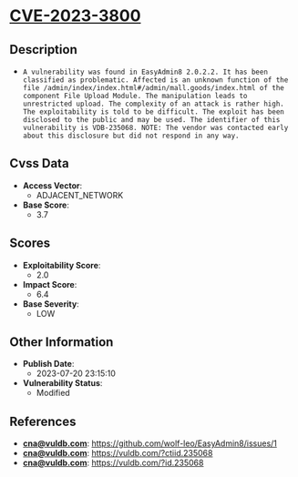 
# [CVE-2023-3800](https://github.com/wolf-leo/EasyAdmin8/issues/1)

## Description

- `A vulnerability was found in EasyAdmin8 2.0.2.2. It has been classified as problematic. Affected is an unknown function of the file /admin/index/index.html#/admin/mall.goods/index.html of the component File Upload Module. The manipulation leads to unrestricted upload. The complexity of an attack is rather high. The exploitability is told to be difficult. The exploit has been disclosed to the public and may be used. The identifier of this vulnerability is VDB-235068. NOTE: The vendor was contacted early about this disclosure but did not respond in any way.`

## Cvss Data

- **Access Vector**:
  - ADJACENT_NETWORK
- **Base Score**:
  - 3.7

## Scores

- **Exploitability Score**:
  - 2.0
- **Impact Score**:
  - 6.4
- **Base Severity**:
  - LOW

## Other Information

- **Publish Date**:
  - 2023-07-20 23:15:10
- **Vulnerability Status**:
  - Modified

## References

- **cna@vuldb.com**: https://github.com/wolf-leo/EasyAdmin8/issues/1
- **cna@vuldb.com**: https://vuldb.com/?ctiid.235068
- **cna@vuldb.com**: https://vuldb.com/?id.235068

